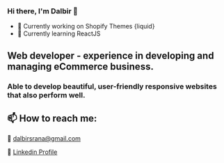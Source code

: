 ### Hi there, I'm Dalbir 👋

- 🔭 Currently working on Shopify Themes {liquid}
- 🌱 Currently learning ReactJS

## Web developer - experience in developing and managing eCommerce business.
### Able to develop beautiful, user-friendly responsive websites that also perform well. 

## 📫 How to reach me:

:e-mail: dalbirsrana@gmail.com

:link: [Linkedin Profile](https://www.linkedin.com/in/dalbir-singh-01815328/)
 

<!--
**dalbirsrana/dalbirsrana** is a ✨ _special_ ✨ repository because its `README.md` (this file) appears on your GitHub profile.
- 🔭 I’m currently working on ...
- 🌱 I’m currently learning ...
- 👯 I’m looking to collaborate on ...
- 🤔 I’m looking for help with ...
- 💬 Ask me about ...
- 📫 How to reach me: ...
- 😄 Pronouns: ...
- ⚡ Fun fact: ...
-->
